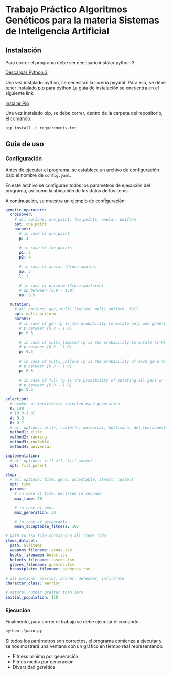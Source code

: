 # Trabajo Práctico Algoritmos Genéticos para la materia Sistemas de Inteligencia Artificial

## Instalación

Para correr el programa debe ser necesario instalar python 3

[Descargar Python 3](https://www.python.org/downloads/)

Una vez instalado python, se necesitan la librería pyyaml.
Para eso, se debe tener instalado pip para python
La guía de instalación se encuentra en el siguiente link:

[Instalar Pip](https://tecnonucleous.com/2018/01/28/como-instalar-pip-para-python-en-windows-mac-y-linux/)

Una vez instalado pip, se debe correr, dentro de la carpeta del repositorio, el comando:

```python
pip install -r requirements.txt
```

## Guía de uso

### Configuración

Antes de ejecutar el programa, se establece un archivo de configuración bajo el nombre de `config.yaml`.

En este archivo se configuran todos los parametros de ejecución del programa, así como la ubicación de los datos de los items.

A continuación, se muestra un ejemplo de configuración:

```yaml
genetic_operators:
  crossover:
    # all options: one_point, two_points, anular, uniform
    opt: one_point
    params:
      # in case of one_point
      p: 4 

      # in case of two_points
      p1: 2
      p2: 4
      
      # in case of anular (Cruce anular)
      ap: 3
      l: 3

      # in case of uniform (Cruce uniforme)
      # up between [0.0 - 1.0]
      up: 0.5

  mutation:
    # all options: gen, multi_limited, multi_uniform, full 
    opt: multi_uniform
    params:
      # in case of gen (p is the probability to mutate only one gene)\
      # p between [0.0 - 1.0]
      p: 0.5

      # in case of multi_limited (p is the probability to mutate [1-M] gens at random [where M is the ammount of gens])
      # p between [0.0 - 1.0]
      p: 0.5
      
      # in case of multi_uniform (p is the probability of each gene to mutate)
      # p between [0.0 - 1.0]
      p: 0.5

      # in case of full (p is the probability of mutating all gens or none)
      # p between [0.0 - 1.0]
      p: 0.5

selection:
  # number of individuals selected each generation
  K: 140
  # [0.0-1.0]
  A: 0.3
  B: 0.7
  # all options: elite, roulette, universal, boltzmann, det_tournaments, prob_tournaments, ranking
  method1: elite
  method2: ranking
  method3: roulette
  method4: universal

implementation: 
  # all options: fill_all, fill_parent
  opt: fill_parent

stop:
  # all options: time, gens, acceptable, struct, content
  opt: time
  params:
    # in case of time, declared in seconds
    max_time: 30

    # in case of gens
    max_generation: 30

    # in case of acceptable
    mean_acceptable_fitness: 100

# path to tsv file containing all items info
items_dataset: 
  path: allitems
  weapons_filename: armas.tsv
  boots_filename: botas.tsv
  helmets_filename: cascos.tsv
  gloves_filename: guantes.tsv
  breastplates_filename: pecheras.tsv

# all options: warrior, archer, defender, infiltrate
character_class: warrior

# natural number greater than zero
initial_population: 160
```

### Ejecución

Finalmente, para correr el trabajo se debe ejecutar el comando:

```python
python .\main.py
```

Si todos los parámetros son correctos, el programa comienza a ejecutar y se nos mostrará una ventana con un gráfico en tiempo real representando:

- Fitness mínimo por generación
- Fitnes medio por generación
- Diversidad genética